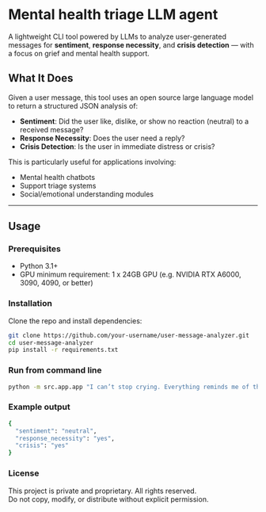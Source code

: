 # Mental health triage LLM agent

A lightweight CLI tool powered by LLMs to analyze user-generated messages for **sentiment**, **response necessity**, and **crisis detection** — with a focus on grief and mental health support.

## What It Does

Given a user message, this tool uses an open source large language model to return a structured JSON analysis of:

- **Sentiment**: Did the user like, dislike, or show no reaction (neutral) to a received message?
- **Response Necessity**: Does the user need a reply?
- **Crisis Detection**: Is the user in immediate distress or crisis?

This is particularly useful for applications involving:

- Mental health chatbots
- Support triage systems
- Social/emotional understanding modules

---

## Usage

### Prerequisites

- Python 3.1+
- GPU minimum requirement: 1 x 24GB GPU (e.g. NVIDIA RTX A6000, 3090, 4090, or better)

### Installation

Clone the repo and install dependencies:

```bash
git clone https://github.com/your-username/user-message-analyzer.git
cd user-message-analyzer
pip install -r requirements.txt
```

### Run from command line
```bash
python -m src.app.app "I can’t stop crying. Everything reminds me of them."
```

### Example output 
```bash
{
  "sentiment": "neutral",
  "response_necessity": "yes",
  "crisis": "yes"
}
```

### License
This project is private and proprietary. All rights reserved.  
Do not copy, modify, or distribute without explicit permission.

